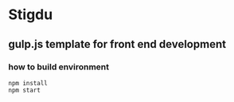 # Stigdu

## gulp.js template for front end development

### how to build environment


```
npm install
npm start
```
